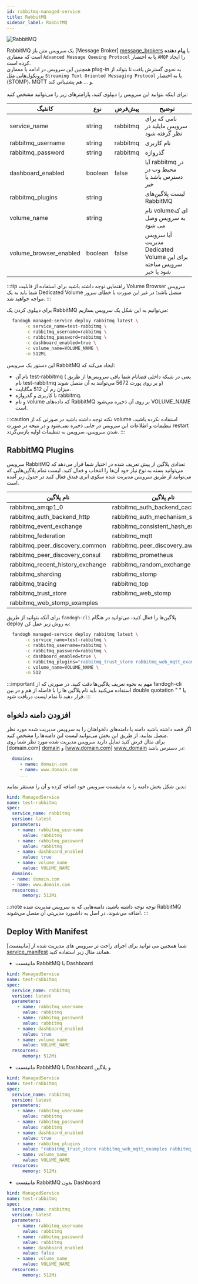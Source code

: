 ```yaml
---
id: rabbitmq-managed-service
title: RabbitMQ
sidebar_label: RabbitMQ
---
```


![RabbitMQ](/img/docs/rabbitmq-managed-service.svg "RabbitMQ")

RabbitMQ یک سرویس متن باز [Message Broker] [message_brokers] یا **پیام دهنده** است که معماری `Advanced Message Queuing Protocol` یا به اختصار `AMQP` را ایجاد کرده‌ است.<br/>
همچنین این سرویس در ادامه با معماری plug-in به نحوی گسترش یافت تا بتواند از پروتکول‌هایی مثل `Streaming Text Oriented Messaging Protocol` یا به اختصار (STOMP)، MQTT و ... هم پشتیبانی کند.<br/><br/>
برای اینکه بتوانید این سرویس را دیپلوی کنید، پارامتر‌های زیر را می‌توانید مشخص کنید:

|کانفیگ|نوع|پیش‌فرض|توضیح|
|---	|---	|---	|---	|
|service_name| string| rabbitmq| نامی که برای سرویس مایلید در نظر گرفته شود|
|rabbitmq_username| string|rabbitmq |نام کاربری|
|rabbitmq_password| string|rabbitmq |گذرواژه|
|dashboard_enabled| boolean|false |آیا rabbitmq در محیط وب در دسترس باشد یا خیر|
|rabbitmq_plugins| string| |لیست پلاگین‌های RabbitMQ |
|volume_name| string| |نام volumeای که به سرویس وصل می شود|
|volume_browser_enabled| boolean| false| آیا سرویس مدیریت Dedicated Volume برای این سرویس ساخته شود یا خیر|

:::tip راهنمایی
توجه داشته باشید برای استفاده از قابلیت Volume Browser سرویس شما باید به یک Dedicated Volume متصل باشد؛ در غیر این صورت با خطای سرور مواجه خواهید شد.
:::

برای دیپلوی کردن یک RabbitMQ می‌توانیم به این شکل یک سرویس بسازیم:

```bash
  fandogh managed-service deploy rabbitmq latest \
       -c service_name=test-rabbitmq \
       -c rabbitmq_username=rabbitmq \
       -c rabbitmq_password=rabbitmq \
       -c dashboard_enabled=true \
       -c volume_name=VOLUME_NAME \
       -m 512Mi
```

این دستور یک سرویس RabbitMQ ایجاد می‌کند که:
- نام آن test-rabbitmq ( یعنی در شبکه داخلی فضانام شما باقی سرویس‌ها از طریق نام test-rabbitmq و بر روی پورت 5672 می‌توانند به آن متصل شوند)
- میزان رم آن 512 مگابایت.
- نا کاربری و گذرواژه rabbitmq.
- و نام volume که داده‌های RabbitMQ بر روی آن ذخیره می‌شود VOLUME_NAME است.

:::caution نکته
توجه داشته باشید در صورتی که از volume استفاده نکرده باشید، تنطیمات و اطلاعات این سرویس در جایی ذخیره نمی‌شود و در نتیجه در صورت restart شدن سرویس، سرویس به تنظیمات اولیه بازمی‌گردد.
:::

## RabbitMQ Plugins

سرویس RabbitMQ تعدادی پلاگین از پیش تعریف شده در اختیار شما قرار می‌دهد که می‌توانید بسته به نوع نیاز خود آن‌ها را انتخاب و فعال کنید. لیست تمام پلاگین‌هایی که می‌توانید از طریق سرویس مدیریت شده سکوی ابری فندق فعال کنید در جدول زیر آمده است.

|نام پلاگین |نام پلاگین |نام پلاگین|
|---	|---	|---	|
|rabbitmq_amqp1_0| rabbitmq_auth_backend_cache|rabbitmq_auth_backend_ldap|
|rabbitmq_auth_backend_http|rabbitmq_auth_mechanism_ssl|rabbitmq_auth_backend_oauth2|
|rabbitmq_event_exchange|rabbitmq_consistent_hash_exchange|rabbitmq_federation_management|
|rabbitmq_federation|rabbitmq_mqtt|rabbitmq_jms_topic_exchange|
|rabbitmq_peer_discovery_common|rabbitmq_peer_discovery_aws|rabbitmq_peer_discovery_etcd|
|rabbitmq_peer_discovery_consul|rabbitmq_prometheus|rabbitmq_peer_discovery_k8s|
|rabbitmq_recent_history_exchange|rabbitmq_random_exchange|rabbitmq_shovel|
|rabbitmq_sharding|rabbitmq_stomp|rabbitmq_shovel_management|
|rabbitmq_tracing|rabbitmq_top|rabbitmq_web_mqtt|
|rabbitmq_trust_store|rabbitmq_web_stomp|rabbitmq_web_mqtt_examples|
|rabbitmq_web_stomp_examples|||

برای آنکه بتوانید از طریق `fandogh-cli` پلاگین‌ها را فعال کنید، می‌توانید در هنگام deploy به روش زیر عمل کن:

```bash
  fandogh managed-service deploy rabbitmq latest \
       -c service_name=test-rabbitmq \
       -c rabbitmq_username=rabbitmq \
       -c rabbitmq_password=rabbitmq \
       -c dashboard_enabled=true \
       -c rabbitmq_plugins="rabbitmq_trust_store rabbitmq_web_mqtt_examples rabbitmq_shovel" \
       -c volume_name=VOLUME_NAME \
       -m 512
```

:::important مهم
به نحوه تعریف پلاگین‌ها دقت کنید. در صورتی که از fandogh-cli استفاده می‌کنید باید نام پلاگین ها را با فاصله از هم و در بین double quotation یا " " قرار دهید تا تمام لیست دریافت شود.
:::

## افزودن دامنه دلخواه

اگر قصد داشته باشید دامنه یا دامنه‌های دلخواهتان را به سرویس مدیریت شده مورد نظر متصل نمایید، از طریق این بخش می‌توانید لیست این دامنه‌ها را مشخص کنید.<br/>
برای مثال فرض کنید تمایل دارید سرویس مدیریت شده مورد نظر شما روی  [domain.com] [domain]  و  [www.domain.com] [www_domain]  در دسترس باشد:

```yaml
  domains:
     - name: domain.com
     - name: www.domain.com
     ...
```

بدین شکل بخش دامنه را به مانیفست سرویس خود اضافه کرده و آن را مستقر نمایید:

```yaml title="rabbitmq_deployment.yml"
kind: ManagedService
name: test-rabbitmq
spec:
  service_name: rabbitmq
  version: latest
  parameters:
    - name: rabbitmq_username
      value: rabbitmq
    - name: rabbitmq_password
      value: rabbitmq
    - name: dashboard_enabled
      value: true  
    - name: volume_name
      value: VOLUME_NAME
  domains:
  - name: domain.com
  - name: www.domain.com
  resources:
      memory: 512Mi
```

:::note توجه
توجه داشته باشید، دامنه‌هایی که به سرویس مدیریت شده RabbitMQ اضافه می‌شوند، در اصل به داشبورد مدیریتی آن متصل می‌شوند.
:::

## Deploy With Manifest

شما همچنین می توانید برای اجرای راحت تر سرویس های مدیریت شده از [مانیفست] [service_manifest] همانند مثال زیر استفاده کنید.

- مانیفست RabbitMQ با Dashboard

```yaml title="rabbitmq_deployment.yml"
kind: ManagedService
name: test-rabbitmq
spec:
  service_name: rabbitmq
  version: latest
  parameters:
    - name: rabbitmq_username
      value: rabbitmq
    - name: rabbitmq_password
      value: rabbitmq
    - name: dashboard_enabled
      value: true  
    - name: volume_name
      value: VOLUME_NAME
  resources:
      memory: 512Mi
```

- مانیفست RabbitMQ با Dashboard و پلاگین

```yaml title="rabbitmq_deployment.yml"
kind: ManagedService
name: test-rabbitmq
spec:
  service_name: rabbitmq
  version: latest
  parameters:
    - name: rabbitmq_username
      value: rabbitmq
    - name: rabbitmq_password
      value: rabbitmq
    - name: dashboard_enabled
      value: true  
    - name: rabbitmq_plugins
      value: "rabbitmq_trust_store rabbitmq_web_mqtt_examples rabbitmq_shovel"
    - name: volume_name
      value: VOLUME_NAME
  resources:
      memory: 512Mi
```

- مانیفست RabbitMQ بدون Dashboard

```yaml title="rabbitmq_deployment.yml"
kind: ManagedService
name: test-rabbitmq
spec:
  service_name: rabbitmq
  version: latest
  parameters:
    - name: rabbitmq_username
      value: rabbitmq
    - name: rabbitmq_password
      value: rabbitmq
    - name: dashboard_enabled
      value: false  
    - name: volume_name
      value: VOLUME_NAME
  resources:
      memory: 512Mi
```

[message_brokers]: https://en.wikipedia.org/wiki/Message_broker
[www_domain]: http://www.domain.com
[domain]: http://domain.com
[service_manifest]: /docs/services/service-manifest
